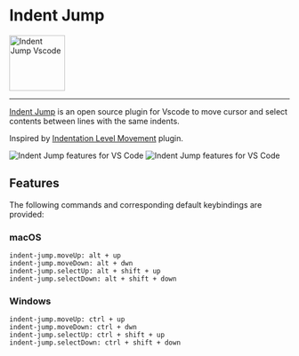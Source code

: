 # Indent Jump

<!-- <p>
  <a href="https://marketplace.visualstudio.com/items?itemName=softwaredotcom.indent-jump-vscode">
    <img alt="Indent Jump in the VS Code Marketplace" src="https://vsmarketplacebadge.apphb.com/version-short/softwaredotcom.indent-jump-vscode.svg?style=flat-square&color=00b4ee&label=marketplace">
  </a>
  <a href="https://marketplace.visualstudio.com/items?itemName=softwaredotcom.indent-jump-vscode">
    <img alt="Indent Jump Installs" src="https://vsmarketplacebadge.apphb.com/installs-short/softwaredotcom.indent-jump-vscode.svg?style=flat-square&color=00b4ee">
  </a>
  <a href="https://marketplace.visualstudio.com/items?itemName=softwaredotcom.indent-jump-vscode">
    <img alt="Indent Jump Rating" src="https://vsmarketplacebadge.apphb.com/rating-short/softwaredotcom.indent-jump-vscode.svg?style=flat-square&color=00b4ee">
  </a>
</p> -->

<p><img src="https://github.com/aPinix/FileSizePOC/indent-jump-vscode/main/images/indent-jump-icon.png" width="100px" alt="Indent Jump Vscode"></p>

---

[Indent Jump](https://github.com/aPinix/indent-jump-vscode) is an open source plugin for Vscode to move cursor and select contents between lines with the same indents.

Inspired by [Indentation Level Movement](https://github.com/kaiwood/vscode-indentation-level-movement) plugin.

![Indent Jump features for VS Code](https://raw.githubusercontent.com/aPinix/indent-jump-vscode/main/.github/images/indent-jump.gif)
![Indent Jump features for VS Code](https://github.com/aPinix/FileSizePOC/indent-jump-vscode/main/images/indent-jump.gif?raw=true)

## Features

The following commands and corresponding default keybindings are provided:

### **macOS**

```text
indent-jump.moveUp: alt + up
indent-jump.moveDown: alt + dwn
indent-jump.selectUp: alt + shift + up
indent-jump.selectDown: alt + shift + down
```

### **Windows**

```text
indent-jump.moveUp: ctrl + up
indent-jump.moveDown: ctrl + dwn
indent-jump.selectUp: ctrl + shift + up
indent-jump.selectDown: ctrl + shift + down
```
